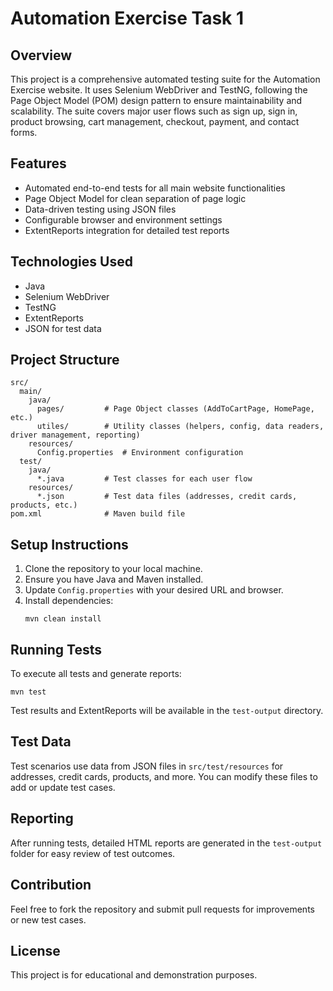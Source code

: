 # Automation Exercise Task 1

## Overview
This project is a comprehensive automated testing suite for the Automation Exercise website. It uses Selenium WebDriver and TestNG, following the Page Object Model (POM) design pattern to ensure maintainability and scalability. The suite covers major user flows such as sign up, sign in, product browsing, cart management, checkout, payment, and contact forms.

## Features
- Automated end-to-end tests for all main website functionalities
- Page Object Model for clean separation of page logic
- Data-driven testing using JSON files
- Configurable browser and environment settings
- ExtentReports integration for detailed test reports

## Technologies Used
- Java
- Selenium WebDriver
- TestNG
- ExtentReports
- JSON for test data

## Project Structure
```
src/
  main/
    java/
      pages/         # Page Object classes (AddToCartPage, HomePage, etc.)
      utiles/        # Utility classes (helpers, config, data readers, driver management, reporting)
    resources/
      Config.properties  # Environment configuration
  test/
    java/
      *.java         # Test classes for each user flow
    resources/
      *.json         # Test data files (addresses, credit cards, products, etc.)
pom.xml              # Maven build file
```

## Setup Instructions
1. Clone the repository to your local machine.
2. Ensure you have Java and Maven installed.
3. Update `Config.properties` with your desired URL and browser.
4. Install dependencies:
   ```
   mvn clean install
   ```

## Running Tests
To execute all tests and generate reports:
```
mvn test
```
Test results and ExtentReports will be available in the `test-output` directory.

## Test Data
Test scenarios use data from JSON files in `src/test/resources` for addresses, credit cards, products, and more. You can modify these files to add or update test cases.

## Reporting
After running tests, detailed HTML reports are generated in the `test-output` folder for easy review of test outcomes.

## Contribution
Feel free to fork the repository and submit pull requests for improvements or new test cases.

## License
This project is for educational and demonstration purposes.

